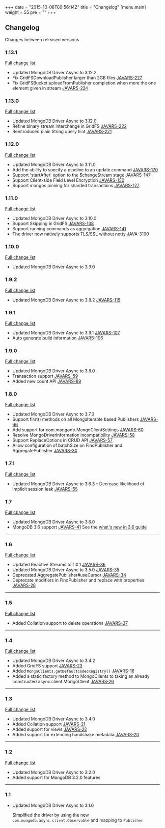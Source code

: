 +++
date = "2015-10-08T09:56:14Z"
title = "Changelog"
[menu.main]
  weight = 55
  pre = "<i class='fa fa-cog'></i>"
+++

## Changelog

Changes between released versions

### 1.13.1
[Full change list](https://jira.mongodb.org/issues/?jql=project%20%3D%20JAVARS%20AND%20fixVersion%20%3D%201.13)
  * Updated MongoDB Driver Async to 3.12.2
  * Fix GridFSDownloadPublisher larger than 2GB files [JAVARS-227](https://jira.mongodb.org/browse/JAVARS-227)
  * Fix GridFSBucket.uploadFromPublisher completion when more the one element given in stream [JAVARS-224](https://jira.mongodb.org/browse/JAVARS-224)

### 1.13.0
[Full change list](https://jira.mongodb.org/issues/?jql=project%20%3D%20JAVARS%20AND%20fixVersion%20%3D%201.13)

  * Updated MongoDB Driver Async to 3.12.0
  * Refine binary stream interchange in GridFS [JAVARS-222](https://jira.mongodb.org/browse/JAVARS-222)
  * Reintroduced plain String query hint [JAVARS-221](https://jira.mongodb.org/browse/JAVARS-221)

### 1.12.0
[Full change list](https://jira.mongodb.org/issues/?jql=project%20%3D%20JAVARS%20AND%20fixVersion%20%3D%201.12)

  * Updated MongoDB Driver Async to 3.11.0
  * Add the ability to specify a pipeline to an update command [JAVARS-170](https://jira.mongodb.org/browse/JAVARS-170)
  * Support 'startAfter' option to the $changeStream stage [JAVARS-147](https://jira.mongodb.org/browse/JAVARS-147)
  * Support Client-side Field Level Encryption [JAVARS-130](https://jira.mongodb.org/browse/JAVARS-130)
  * Support mongos pinning for sharded transactions [JAVARS-127](https://jira.mongodb.org/browse/JAVARS-127)

### 1.11.0
[Full change list](https://jira.mongodb.org/issues/?jql=project%20%3D%20JAVARS%20AND%20fixVersion%20%3D%201.11)

  * Updated MongoDB Driver Async to 3.10.0
  * Support Skipping in GridFS [JAVARS-138](https://jira.mongodb.org/browse/JAVARS-138)
  * Support running commands as aggregation	[JAVARS-141](https://jira.mongodb.org/browse/JAVARS-141)
  * The driver now natively supports TLS/SSL without netty [JAVA-3100](https://jira.mongodb.org/browse/JAVA-3100)

### 1.10.0
[Full change list](https://jira.mongodb.org/issues/?jql=project%20%3D%20JAVARS%20AND%20fixVersion%20%3D%201.10)

  * Updated MongoDB Driver Async to 3.9.0

### 1.9.2
[Full change list](https://jira.mongodb.org/issues/?jql=project%20%3D%20JAVARS%20AND%20fixVersion%20%3D%201.9.2)

  * Updated MongoDB Driver Async to 3.8.2 [JAVARS-115](https://jira.mongodb.org/browse/JAVARS-115)

### 1.9.1
[Full change list](https://jira.mongodb.org/issues/?jql=project%20%3D%20JAVARS%20AND%20fixVersion%20%3D%201.9.1)

  * Updated MongoDB Driver Async to 3.8.1 [JAVARS-107](https://jira.mongodb.org/browse/JAVARS-107)
  * Auto generate build information [JAVARS-106](https://jira.mongodb.org/browse/JAVARS-106)

### 1.9.0
[Full change list](https://jira.mongodb.org/issues/?jql=project%20%3D%20JAVARS%20AND%20fixVersion%20%3D%201.9)

  * Updated MongoDB Driver Async to 3.8.0
  * Transaction support [JAVARS-59](https://jira.mongodb.org/browse/JAVARS-59)
  * Added new count API [JAVARS-89](https://jira.mongodb.org/browse/JAVARS-89)

### 1.8.0
[Full change list](https://jira.mongodb.org/issues/?jql=project%20%3D%20JAVARS%20AND%20fixVersion%20%3D%201.8)

  * Updated MongoDB Driver Async to 3.7.0
  * Support first() methods on all MongoIterable based Publishers [JAVARS-66](https://jira.mongodb.org/browse/JAVARS-66)
  * Add support for com.mongodb.MongoClientSettings [JAVARS-60](https://jira.mongodb.org/browse/JAVARS-60)
  * Resolve MongoDriverInformation incompatibility [JAVARS-58](https://jira.mongodb.org/browse/JAVARS-58)
  * Support ReplaceOptions in CRUD API [JAVARS-57](https://jira.mongodb.org/browse/JAVARS-57)
  * Allow configuration of batchSize on FindPublisher and AggregatePublisher [JAVARS-30](https://jira.mongodb.org/browse/JAVARS-30)


### 1.7.1
[Full change list](https://jira.mongodb.org/issues/?jql=project%20%3D%20JAVARS%20AND%20fixVersion%20%3D%201.7.1)

  * Updated MongoDB Driver Async to 3.6.3 - Decrease likelihood of implicit session leak [JAVARS-55](https://jira.mongodb.org/browse/JAVARS-55)

### 1.7
[Full change list](https://jira.mongodb.org/issues/?jql=project%20%3D%20JAVARS%20AND%20fixVersion%20%3D%201.7)

  * Updated MongoDB Driver Async to 3.6.0
  * MongoDB 3.6 support [JAVARS-41](https://jira.mongodb.org/browse/JAVARS-41)
    See the [what's new in 3.6 guide](http://mongodb.github.io/mongo-java-driver/3.6/whats-new/)

---

### 1.6
[Full change list](https://jira.mongodb.org/issues/?jql=project%20%3D%20JAVARS%20AND%20fixVersion%20%3D%201.6)

  * Updated Reactive Streams to 1.0.1 [JAVARS-36](https://jira.mongodb.org/browse/JAVARS-36)
  * Updated MongoDB Driver Async to 3.5.0 [JAVARS-35](https://jira.mongodb.org/browse/JAVARS-35)
  * Deprecated AggregatePublisher#useCursor [JAVARS-34](https://jira.mongodb.org/browse/JAVARS-34)
  * Deprecate modifiers in FindPublisher and replace with properties [JAVARS-28](https://jira.mongodb.org/browse/JAVARS-28)

---

### 1.5
[Full change list](https://jira.mongodb.org/issues/?jql=project%20%3D%20JAVARS%20AND%20fixVersion%20%3D%201.5)

  * Added Collation support to delete operations [JAVARS-27](https://jira.mongodb.org/browse/JAVARS-27)

---

### 1.4
[Full change list](https://jira.mongodb.org/issues/?jql=project%20%3D%20JAVARS%20AND%20fixVersion%20%3D%201.4)

  * Updated MongoDB Driver Async to 3.4.2
  * Added GridFS support [JAVARS-23](https://jira.mongodb.org/browse/JAVARS-23)
  * Added `MongoClients.getDefaultCodecRegistry()` [JAVARS-16](https://jira.mongodb.org/browse/JAVARS-16)
  * Added a static factory method to MongoClients to taking an already constructed async.client.MongoClient [JAVARS-26](https://jira.mongodb.org/browse/JAVARS-26)

---

### 1.3

[Full change list](https://jira.mongodb.org/issues/?jql=project%20%3D%20JAVARS%20AND%20fixVersion%20%3D%201.3)

  * Updated MongoDB Driver Async to 3.4.0
  * Added Collation support [JAVARS-21](https://jira.mongodb.org/browse/JAVARS-21)
  * Added support for views [JAVARS-22](https://jira.mongodb.org/browse/JAVARS-22)
  * Added support for extending handshake metadata [JAVARS-20](https://jira.mongodb.org/browse/JAVARS-20)

---

### 1.2

[Full change list](https://jira.mongodb.org/issues/?jql=project%20%3D%20JAVARS%20AND%20fixVersion%20%3D%201.2)

  * Updated MongoDB Driver Async to 3.2.0
  * Added support for MongoDB 3.2.0 features

---

### 1.1 

  * Updated MongoDB Driver Async to 3.1.0
  
    Simplified the driver by using the new `com.mongodb.async.client.Observable` and mapping to `Publisher`

